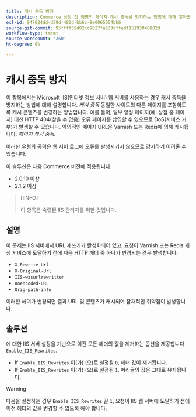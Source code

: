 ```yaml
---
title: 캐시 중독 방지
description: Commerce 상점 첫 화면의 페이지 캐시 중독을 방지하는 방법에 대해 알아봅니다.
exl-id: 947024dd-d59d-480d-bb6c-8e0065054bb6
source-git-commit: 95ffff39d82cc9027fa633dffedf15193040802d
workflow-type: tm+mt
source-wordcount: '260'
ht-degree: 0%

---
```


# 캐시 중독 방지

이 항목에서는 Microsoft IIS(인터넷 정보 서버) 웹 서버를 사용하는 경우 캐시 중독을 방지하는 방법에 대해 설명합니다. _캐시 중독_ 동일한 사이트의 다른 페이지를 포함하도록 캐시 콘텐츠를 변경하는 방법입니다. 예를 들어, 일부 양성 페이지(예: 상점 홈 페이지) 대신 HTTP 404(찾을 수 없음) 오류 페이지를 삽입할 수 있으므로 DoS(서비스 거부)가 발생할 수 있습니다. 악의적인 페이지 URL은 Varnish 또는 Redis에 의해 캐시됩니다. _페이지 캐시 중독_.

이러한 유형의 공격은 웹 서버 로그에 오류를 발생시키지 않으므로 감지하기 어려울 수 있습니다.

이 솔루션은 다음 Commerce 버전에 적용됩니다.

- 2.0.10 이상
- 2.1.2 이상

>[!INFO]
>
>이 항목은 숙련된 IIS 관리자를 위한 것입니다.

## 설명

이 문제는 IIS 서버에서 URL 재쓰기가 활성화되어 있고, 요청이 Varnish 또는 Redis 캐싱 서비스에 도달하기 전에 다음 HTTP 헤더 중 하나가 변경되는 경우 발생합니다.

- `X-Rewrite-Url`
- `X-Original-Url`
- `IIS-wasurlrewritten`
- `Unencoded-URL`
- `Orig-path-info`

이러한 헤더가 변경되면 결과 URL 및 콘텐츠가 캐시되어 잠재적인 취약점이 발생합니다.

## 솔루션

에 대한 IIS 서버 설정을 기반으로 이전 모든 헤더의 값을 제거하는 옵션을 제공합니다 `Enable_IIS_Rewrites`.

- If `Enable_IIS_Rewrites` 이(가) (으)로 설정됨 `0`, 헤더 값이 제거됩니다.
- If `Enable_IIS_Rewrites` 이(가) (으)로 설정됨 `1`, 머리글의 값은 그대로 유지됩니다.

>[!WARNING]
>
>다음을 설정하는 경우 `Enable_IIS_Rewrites` 끝 `1`, 요청이 IIS 웹 서버에 도달하기 전에 이전 헤더의 값을 변경할 수 없도록 해야 합니다.
